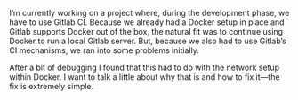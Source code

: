 I’m currently working on a project where, during the development phase, we have
to use Gitlab CI. Because we already had a Docker setup in place and Gitlab
supports Docker out of the box, the natural fit was to continue using Docker to
run a local Gitlab server. But, because we also had to use Gitlab’s CI
mechanisms, we ran into some problems initially.

After a bit of debugging I found that this had to do with the network setup
within Docker. I want to talk a little about why that is and how to fix it—the
fix is extremely simple.
